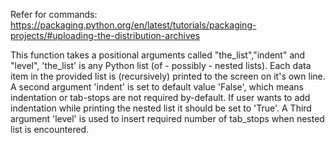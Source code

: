 Refer for commands:
https://packaging.python.org/en/latest/tutorials/packaging-projects/#uploading-the-distribution-archives

This function takes a positional arguments called "the_list","indent" and "level", 'the_list' is
any Python list (of - possibly - nested lists). Each data item in the 
provided list is (recursively) printed to the screen on it's own line.
A second argument 'indent' is set to default value 'False', which means indentation or tab-stops are not required
by-default. If user wants to add indentation while printing the nested list it should be set to 'True'.
A Third argument 'level' is used to insert required number of tab_stops when nested list is encountered.